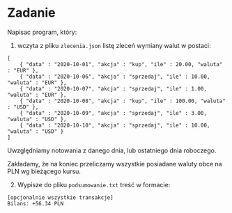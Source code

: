 # Zadanie

Napisac program, który:
1. wczyta z pliku `zlecenia.json` listę zleceń wymiany walut w postaci:
```
[
    { "data" : "2020-10-01", "akcja" : "kup", "ile" : 20.00, "waluta" : "EUR" },
    { "data" : "2020-10-06", "akcja" : "sprzedaj", "ile" : 10.00, "waluta" : "EUR" },
    { "data" : "2020-10-07", "akcja" : "sprzedaj", "ile" : 1.00, "waluta" : "EUR" },
    { "data" : "2020-10-08", "akcja" : "kup", "ile" : 100.00, "waluta" : "USD" },
    { "data" : "2020-10-09", "akcja" : "sprzedaj", "ile" : 3.00, "waluta" : "USD" },
    { "data" : "2020-10-10", "akcja" : "sprzedaj", "ile" : 10.00, "waluta" : "USD" }
]
```
Uwzględniamy notowania z danego dnia, lub ostatniego dnia roboczego.

Zakładamy, że na koniec przeliczamy wszystkie posiadane waluty obce na PLN wg bieżącego kursu.

2. Wypisze do pliku `podsumowanie.txt` treść w formacie:
```
[opcjonalnie wszystkie transakcje]
Bilans: +56.34 PLN
```
